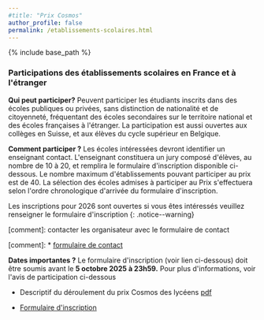 ```yaml
---
#title: "Prix Cosmos"
author_profile: false
permalink: /etablissements-scolaires.html
---
```


{% include base_path %}



### Participations des établissements scolaires en France et à l'étranger



**Qui peut participer?**
Peuvent participer les étudiants inscrits dans des écoles publiques ou privées, sans distinction de nationalité et de citoyenneté, fréquentant des écoles secondaires sur le territoire national et des écoles françaises à l'étranger. La participation est aussi ouvertes aux collèges en Suisse, et aux élèves du cycle supérieur en Belgique.

**Comment participer ?** Les écoles intéressées devront identifier un enseignant contact. L'enseignant constituera un  jury composé d'élèves, au nombre de 10 à 20, et remplira le formulaire d'inscription disponible ci-dessous. Le nombre maximum d'établissements pouvant participer au prix est de 40. La sélection des écoles admises à participer au Prix s'effectuera selon l'ordre chronologique d'arrivée du formulaire d'inscription.

Les inscriptions pour 2026 sont ouvertes si vous êtes intéressés veuillez renseigner le formulaire d'inscription
{: .notice--warning}

[comment]: contacter les organisateur avec le formulaire de contact


[comment]: * [formulaire de contact](https://forms.gle/SQXR2a2NR6ugDSj1A)

**Dates importantes ?** Le formulaire d'inscription (voir lien ci-dessous) doit être soumis avant le **5 octobre 2025 à 23h59.**
Pour plus d'informations, voir l'avis de participation ci-dessous

* Descriptif du déroulement du prix Cosmos des lycéens [pdf](/files/PrixCosmos-livret-lycees.pdf)

* [Formulaire d'inscription](https://docs.google.com/forms/d/1LEoLW975NPIiQdp8iZvyGalnBTq_SVvEkmvWnl9hUTo/edit)
